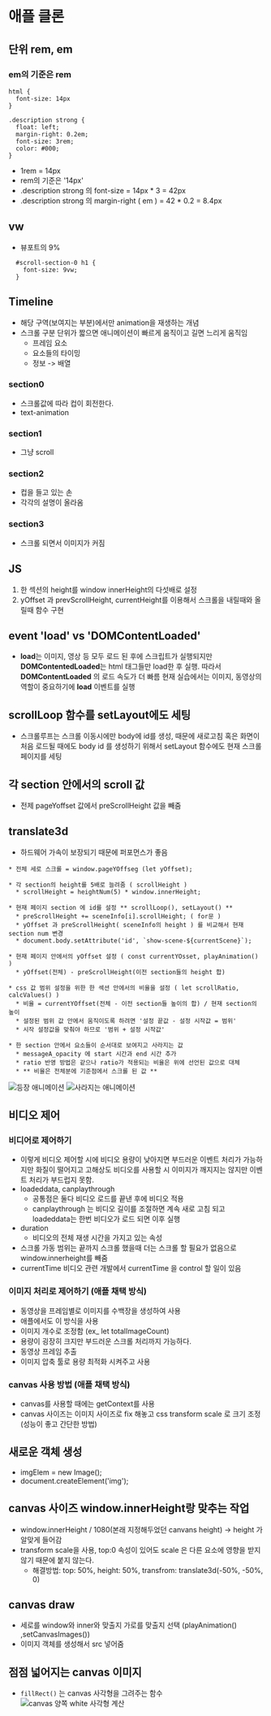 # 애플 클론

## 단위 rem, em
### em의 기준은 rem
```
html {
  font-size: 14px
}

.description strong {
  float: left;
  margin-right: 0.2em;
  font-size: 3rem;
  color: #000;
}
```
* 1rem = 14px
* rem의 기준은 '14px'
* .description strong 의 font-size = 14px * 3 = 42px
* .description strong 의 margin-right ( em ) = 42 * 0.2 = 8.4px 

## vw
* 뷰포트의 9% 
```
  #scroll-section-0 h1 {
    font-size: 9vw;
  }

```

## Timeline
* 해당 구역(보여지는 부분)에서만 animation을 재생하는 개념
* 스크롤 구분 단위가 짧으면 애니메이션이 빠르게 움직이고 길면 느리게 움직임
  * 프레임 요소
  * 요소들의 타이밍
  * 정보 -> 배열

### section0 
* 스크롤값에 따라 컵이 회전한다.
* text-animation 

### section1
* 그냥 scroll

### section2
* 컵을 들고 있는 손
* 각각의 설명이 올라옴

### section3
* 스크롤 되면서 이미지가 커짐

## JS
1. 한 섹션의 height를 window innerHeight의 다섯배로 설정
2. yOffset 과 prevScrollHeight, currentHeight를 이용해서 스크롤을 내릴때와 올릴때 함수 구현

## event 'load' vs 'DOMContentLoaded'
* **load**는 이미지, 영상 등 모두 로드 된 후에 스크립트가 실행되지만 **DOMContentedLoaded**는 html 태그들만 load한 후 실행. 따라서 **DOMContentLoaded** 의 로드 속도가 더 빠름 현재 실습에서는 이미지, 동영상의 역할이 중요하기에 **load** 이벤트를 실행


## scrollLoop 함수를 setLayout에도 세팅
* 스크롤루프는 스크롤 이동시에만 body에 id를 생성, 때문에 새로고침 혹은 화면이 처음 로드될 때에도 body id 를 생성하기 위해서 setLayout 함수에도 현재 스크롤 페이지를 세팅

## 각 section 안에서의 scroll 값
* 전제 pageYoffset 값에서 preScrollHeight 값을 빼줌

## translate3d
* 하드웨어 가속이 보장되기 때문에 퍼포먼스가 좋음


```
* 전체 세로 스크롤 = window.pageYOffseg (let yOffset);

* 각 section의 height를 5배로 늘려줌 ( scrollHeight )
  * scrollHeight = heightNum(5) * window.innerHeight;

* 현재 페이지 section 에 id를 설정 ** scrollLoop(), setLayout() **
  * preScrollHeight += sceneInfo[i].scrollHeight; ( for문 )
  * yOffset 과 preScrollHeight( sceneInfo의 height ) 를 비교해서 현재 section num 변경
  * document.body.setAttribute('id', `show-scene-${currentScene}`);

* 현재 페이지 안에서의 yOffset 설정 ( const currentYOsset, playAnimation() )
  * yOffset(전체) - preScrollHeight(이전 section들의 height 합)

* css 값 범위 설정을 위한 한 섹션 안에서의 비율을 설정 ( let scrollRatio, calcValues() )
  * 비율 = currentYOffset(전체 - 이전 section들 높이의 합) / 현재 section의 높이
  * 설정된 범위 값 안에서 움직이도록 하려면 '설정 끝값 - 설정 시작값 = 범위'
  * 시작 설정값을 맞춰야 하므로 '범위 + 설정 시작값'
  
* 한 section 안에서 요소들이 순서대로 보여지고 사라지는 값
  * messageA_opacity 에 start 시간과 end 시간 추가
  * ratio 반영 방법은 같으나 ratio가 적용되는 비율은 위에 선언된 값으로 대체
  * ** 비율은 전체분에 기준점에서 스크롤 된 값 **
```
![등장 애니메이션](./img_readme/picture.jpg)
![사라지는 애니메이션](./img_readme/picture2.jpg)

## 비디오 제어

### 비디어로 제어하기
* 이렇게 비디오 제어할 시에 비디오 용량이 낮아지면 부드러운 이벤트 처리가 가능하지만 화질이 떨어지고 고해상도 비디오를 사용할 시 이미지가 깨지지는 않지만 이벤트 처리가 부드럽지 못함.
* loadeddata, canplaythrough
  * 공통점은 둘다 비디오 로드를 끝낸 후에 비디오 적용
  * canplaythrough 는 비디오 길이를 조절하면 계속 새로 고침 되고 loadeddata는 한번 비디오가 로드 되면 이후 실행
* duration 
  * 비디오의 전체 재생 시간을 가지고 있는 속성
* 스크롤 가동 범위는 끝까지 스크롤 했을때 더는 스크롤 할 필요가 없음으로 window.innerheight를 빼줌
* currentTime 비디오 관련 개발에서 currentTime 을 control 할 일이 있음

### 이미지 처리로 제어하기 (애플 채택 방식)
* 동영상을 프레임별로 이미지를 수백장을 생성하여 사용
* 애플에서도 이 방식을 사용
* 이미지 개수로 조정함 (ex_ let totalImageCount)
* 용량이 굉장히 크지만 부드러운 스크롤 처리까지 가능하다.
* 동영상 프레임 추출
* 이미지 압축 툴로 용량 최적화 시켜주고 사용

### canvas 사용 방법 (애플 채택 방식)
* canvas를 사용할 때에는 getContext를 사용
* canvas 사이즈는 이미지 사이즈로 fix 해놓고 css transform scale 로 크기 조정(성능이 좋고 간단한 방법)

## 새로운 객체 생성
* imgElem = new Image(); 
* document.createElement('img');

## canvas 사이즈 window.innerHeight랑 맞추는 작업
* window.innerHeight / 1080(본래 지정해두었던 canvans height) -> height 가 알맞게 들어감
* transform scale을 사용, top:0 속성이 있어도 scale 은 다른 요소에 영향을 받지 않기 때문에 붙지 않는다. 
  * 해결방법: top: 50%, height: 50%, transfrom: translate3d(-50%, -50%, 0)

## canvas draw
* 세로를 window와 inner와 맞출지 가로를 맞출지 선택 (playAnimation() ,setCanvasImages())
* 이미지 객체를 생성해서 src 넣어줌

## 점점 넓어지는 canvas 이미지
* `fillRect()` 는 canvas 사각형을 그려주는 함수
![canvas 양쪽 white 사각형 계산](./img_readme/picture3.jpg)